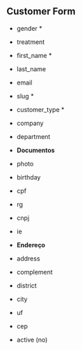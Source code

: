 ## Customer Form

* gender *
* treatment
* first_name *
* last_name
* email
* slug *
* customer_type *
* company
* department

* **Documentos**
* photo
* birthday
* cpf
* rg
* cnpj
* ie

* **Endereço**
* address
* complement
* district
* city
* uf
* cep
* active (no)